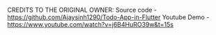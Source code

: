 CREDITS TO THE ORIGINAL OWNER:
Source code - https://github.com/Ajaysinh1290/Todo-App-in-Flutter
Youtube Demo - https://www.youtube.com/watch?v=j6B4HuRO39w&t=15s
          
